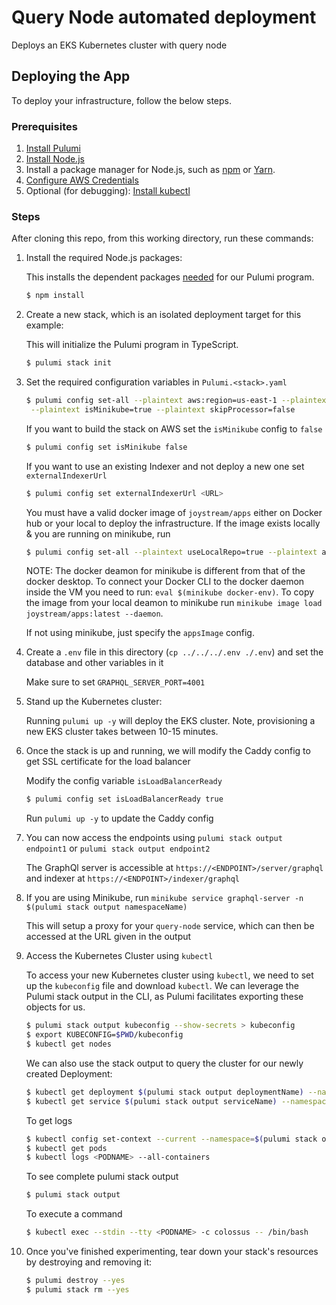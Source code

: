 # Query Node automated deployment

Deploys an EKS Kubernetes cluster with query node

## Deploying the App

To deploy your infrastructure, follow the below steps.

### Prerequisites

1. [Install Pulumi](https://www.pulumi.com/docs/get-started/install/)
1. [Install Node.js](https://nodejs.org/en/download/)
1. Install a package manager for Node.js, such as [npm](https://www.npmjs.com/get-npm) or [Yarn](https://yarnpkg.com/en/docs/install).
1. [Configure AWS Credentials](https://www.pulumi.com/docs/intro/cloud-providers/aws/setup/)
1. Optional (for debugging): [Install kubectl](https://kubernetes.io/docs/tasks/tools/)

### Steps

After cloning this repo, from this working directory, run these commands:

1. Install the required Node.js packages:

   This installs the dependent packages [needed](https://www.pulumi.com/docs/intro/concepts/how-pulumi-works/) for our Pulumi program.

   ```bash
   $ npm install
   ```

1. Create a new stack, which is an isolated deployment target for this example:

   This will initialize the Pulumi program in TypeScript.

   ```bash
   $ pulumi stack init
   ```

1. Set the required configuration variables in `Pulumi.<stack>.yaml`

   ```bash
   $ pulumi config set-all --plaintext aws:region=us-east-1 --plaintext aws:profile=joystream-user \
    --plaintext isMinikube=true --plaintext skipProcessor=false
   ```

   If you want to build the stack on AWS set the `isMinikube` config to `false`

   ```bash
   $ pulumi config set isMinikube false
   ```

   If you want to use an existing Indexer and not deploy a new one set `externalIndexerUrl`

   ```bash
   $ pulumi config set externalIndexerUrl <URL>
   ```

   You must have a valid docker image of `joystream/apps` either on Docker hub or your local to deploy the infrastructure.
   If the image exists locally & you are running on minikube, run

   ```bash
   $ pulumi config set-all --plaintext useLocalRepo=true --plaintext appsImage=<IMAGE_NAME>
   ```

   NOTE: The docker deamon for minikube is different from that of the docker desktop. To connect your Docker CLI to the docker
   daemon inside the VM you need to run: `eval $(minikube docker-env)`. To copy the image from your local deamon to minikube run
   `minikube image load joystream/apps:latest --daemon`.

   If not using minikube, just specify the `appsImage` config.

1. Create a `.env` file in this directory (`cp ../../../.env ./.env`) and set the database and other variables in it

   Make sure to set `GRAPHQL_SERVER_PORT=4001`

1. Stand up the Kubernetes cluster:

   Running `pulumi up -y` will deploy the EKS cluster. Note, provisioning a
   new EKS cluster takes between 10-15 minutes.

1. Once the stack is up and running, we will modify the Caddy config to get SSL certificate for the load balancer

   Modify the config variable `isLoadBalancerReady`

   ```bash
   $ pulumi config set isLoadBalancerReady true
   ```

   Run `pulumi up -y` to update the Caddy config

1. You can now access the endpoints using `pulumi stack output endpoint1` or `pulumi stack output endpoint2`

   The GraphQl server is accessible at `https://<ENDPOINT>/server/graphql` and indexer at `https://<ENDPOINT>/indexer/graphql`

1. If you are using Minikube, run `minikube service graphql-server -n $(pulumi stack output namespaceName)`

   This will setup a proxy for your `query-node` service, which can then be accessed at
   the URL given in the output

1. Access the Kubernetes Cluster using `kubectl`

   To access your new Kubernetes cluster using `kubectl`, we need to set up the
   `kubeconfig` file and download `kubectl`. We can leverage the Pulumi
   stack output in the CLI, as Pulumi facilitates exporting these objects for us.

   ```bash
   $ pulumi stack output kubeconfig --show-secrets > kubeconfig
   $ export KUBECONFIG=$PWD/kubeconfig
   $ kubectl get nodes
   ```

   We can also use the stack output to query the cluster for our newly created Deployment:

   ```bash
   $ kubectl get deployment $(pulumi stack output deploymentName) --namespace=$(pulumi stack output namespaceName)
   $ kubectl get service $(pulumi stack output serviceName) --namespace=$(pulumi stack output namespaceName)
   ```

   To get logs

   ```bash
   $ kubectl config set-context --current --namespace=$(pulumi stack output namespaceName)
   $ kubectl get pods
   $ kubectl logs <PODNAME> --all-containers
   ```

   To see complete pulumi stack output

   ```bash
   $ pulumi stack output
   ```

   To execute a command

   ```bash
   $ kubectl exec --stdin --tty <PODNAME> -c colossus -- /bin/bash
   ```

1. Once you've finished experimenting, tear down your stack's resources by destroying and removing it:

   ```bash
   $ pulumi destroy --yes
   $ pulumi stack rm --yes
   ```
